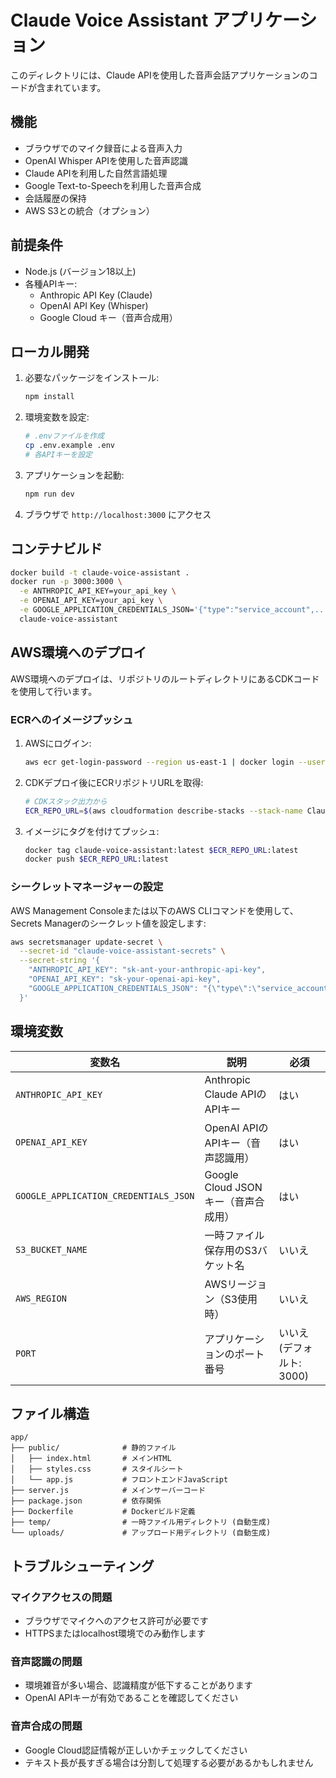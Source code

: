 # Claude Voice Assistant アプリケーション

このディレクトリには、Claude APIを使用した音声会話アプリケーションのコードが含まれています。

## 機能

- ブラウザでのマイク録音による音声入力
- OpenAI Whisper APIを使用した音声認識
- Claude APIを利用した自然言語処理
- Google Text-to-Speechを利用した音声合成
- 会話履歴の保持
- AWS S3との統合（オプション）

## 前提条件

- Node.js (バージョン18以上)
- 各種APIキー:
  - Anthropic API Key (Claude)
  - OpenAI API Key (Whisper)
  - Google Cloud キー（音声合成用）

## ローカル開発

1. 必要なパッケージをインストール:
   ```bash
   npm install
   ```

2. 環境変数を設定:
   ```bash
   # .envファイルを作成
   cp .env.example .env
   # 各APIキーを設定
   ```

3. アプリケーションを起動:
   ```bash
   npm run dev
   ```

4. ブラウザで `http://localhost:3000` にアクセス

## コンテナビルド

```bash
docker build -t claude-voice-assistant .
docker run -p 3000:3000 \
  -e ANTHROPIC_API_KEY=your_api_key \
  -e OPENAI_API_KEY=your_api_key \
  -e GOOGLE_APPLICATION_CREDENTIALS_JSON='{"type":"service_account",...}' \
  claude-voice-assistant
```

## AWS環境へのデプロイ

AWS環境へのデプロイは、リポジトリのルートディレクトリにあるCDKコードを使用して行います。

### ECRへのイメージプッシュ

1. AWSにログイン:
   ```bash
   aws ecr get-login-password --region us-east-1 | docker login --username AWS --password-stdin [YOUR_ACCOUNT_ID].dkr.ecr.us-east-1.amazonaws.com
   ```

2. CDKデプロイ後にECRリポジトリURLを取得:
   ```bash
   # CDKスタック出力から
   ECR_REPO_URL=$(aws cloudformation describe-stacks --stack-name ClaudeVoiceAssistantStack --query "Stacks[0].Outputs[?OutputKey=='EcrRepositoryUri'].OutputValue" --output text)
   ```

3. イメージにタグを付けてプッシュ:
   ```bash
   docker tag claude-voice-assistant:latest $ECR_REPO_URL:latest
   docker push $ECR_REPO_URL:latest
   ```

### シークレットマネージャーの設定

AWS Management Consoleまたは以下のAWS CLIコマンドを使用して、Secrets Managerのシークレット値を設定します:

```bash
aws secretsmanager update-secret \
  --secret-id "claude-voice-assistant-secrets" \
  --secret-string '{
    "ANTHROPIC_API_KEY": "sk-ant-your-anthropic-api-key",
    "OPENAI_API_KEY": "sk-your-openai-api-key",
    "GOOGLE_APPLICATION_CREDENTIALS_JSON": "{\"type\":\"service_account\",\"project_id\":\"your-project-id\",\"private_key_id\":\"key-id\",\"private_key\":\"-----BEGIN PRIVATE KEY-----\\nYOUR_PRIVATE_KEY\\n-----END PRIVATE KEY-----\\n\",\"client_email\":\"your-service-account@your-project.iam.gserviceaccount.com\",\"client_id\":\"client-id\",\"auth_uri\":\"https://accounts.google.com/o/oauth2/auth\",\"token_uri\":\"https://oauth2.googleapis.com/token\",\"auth_provider_x509_cert_url\":\"https://www.googleapis.com/oauth2/v1/certs\",\"client_x509_cert_url\":\"https://www.googleapis.com/robot/v1/metadata/x509/your-service-account%40your-project.iam.gserviceaccount.com\",\"universe_domain\":\"googleapis.com\"}"
  }'
```

## 環境変数

| 変数名 | 説明 | 必須 |
|-------|------|------|
| `ANTHROPIC_API_KEY` | Anthropic Claude APIのAPIキー | はい |
| `OPENAI_API_KEY` | OpenAI APIのAPIキー（音声認識用） | はい |
| `GOOGLE_APPLICATION_CREDENTIALS_JSON` | Google Cloud JSONキー（音声合成用） | はい |
| `S3_BUCKET_NAME` | 一時ファイル保存用のS3バケット名 | いいえ |
| `AWS_REGION` | AWSリージョン（S3使用時） | いいえ |
| `PORT` | アプリケーションのポート番号 | いいえ(デフォルト: 3000) |

## ファイル構造

```
app/
├── public/              # 静的ファイル
│   ├── index.html       # メインHTML
│   ├── styles.css       # スタイルシート
│   └── app.js           # フロントエンドJavaScript
├── server.js            # メインサーバーコード
├── package.json         # 依存関係
├── Dockerfile           # Dockerビルド定義
├── temp/                # 一時ファイル用ディレクトリ (自動生成)
└── uploads/             # アップロード用ディレクトリ (自動生成)
```

## トラブルシューティング

### マイクアクセスの問題

- ブラウザでマイクへのアクセス許可が必要です
- HTTPSまたはlocalhost環境でのみ動作します

### 音声認識の問題

- 環境雑音が多い場合、認識精度が低下することがあります
- OpenAI APIキーが有効であることを確認してください

### 音声合成の問題

- Google Cloud認証情報が正しいかチェックしてください
- テキスト長が長すぎる場合は分割して処理する必要があるかもしれません
